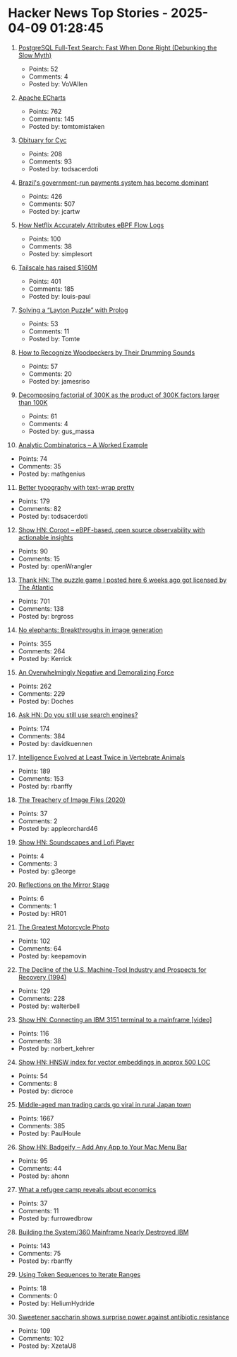 # Hacker News Top Stories - 2025-04-09 01:28:45

1. [PostgreSQL Full-Text Search: Fast When Done Right (Debunking the Slow Myth)](https://blog.vectorchord.ai/postgresql-full-text-search-fast-when-done-right-debunking-the-slow-myth)
   - Points: 52
   - Comments: 4
   - Posted by: VoVAllen

2. [Apache ECharts](https://echarts.apache.org/en/index.html)
   - Points: 762
   - Comments: 145
   - Posted by: tomtomistaken

3. [Obituary for Cyc](https://yuxi-liu-wired.github.io/essays/posts/cyc/)
   - Points: 208
   - Comments: 93
   - Posted by: todsacerdoti

4. [Brazil's government-run payments system has become dominant](https://www.economist.com/the-americas/2025/04/03/brazils-government-run-payments-system-has-become-dominant)
   - Points: 426
   - Comments: 507
   - Posted by: jcartw

5. [How Netflix Accurately Attributes eBPF Flow Logs](https://netflixtechblog.com/how-netflix-accurately-attributes-ebpf-flow-logs-afe6d644a3bc)
   - Points: 100
   - Comments: 38
   - Posted by: simplesort

6. [Tailscale has raised $160M](https://tailscale.com/blog/series-c)
   - Points: 401
   - Comments: 185
   - Posted by: louis-paul

7. [Solving a “Layton Puzzle” with Prolog](https://buttondown.com/hillelwayne/archive/a48fce5b-8a05-4302-b620-9b26f057f145/)
   - Points: 53
   - Comments: 11
   - Posted by: Tomte

8. [How to Recognize Woodpeckers by Their Drumming Sounds](https://www.allaboutbirds.org/news/how-to-recognize-woodpeckers-by-their-drumming-sounds/)
   - Points: 57
   - Comments: 20
   - Posted by: jamesriso

9. [Decomposing factorial of 300K as the product of 300K factors larger than 100K](http://gus-massa.blogspot.com/2025/04/decomposing-factorial-of-300k-as.html)
   - Points: 61
   - Comments: 4
   - Posted by: gus_massa

10. [Analytic Combinatorics – A Worked Example](https://grossack.site/2025/04/08/analytic-combinatorics-example.html)
   - Points: 74
   - Comments: 35
   - Posted by: mathgenius

11. [Better typography with text-wrap pretty](https://webkit.org/blog/16547/better-typography-with-text-wrap-pretty/)
   - Points: 179
   - Comments: 82
   - Posted by: todsacerdoti

12. [Show HN: Coroot – eBPF-based, open source observability with actionable insights](https://github.com/coroot/coroot)
   - Points: 90
   - Comments: 15
   - Posted by: openWrangler

13. [Thank HN: The puzzle game I posted here 6 weeks ago got licensed by The Atlantic](https://www.theatlantic.com/games/bracket-city/)
   - Points: 701
   - Comments: 138
   - Posted by: brgross

14. [No elephants: Breakthroughs in image generation](https://www.oneusefulthing.org/p/no-elephants-breakthroughs-in-image)
   - Points: 355
   - Comments: 264
   - Posted by: Kerrick

15. [An Overwhelmingly Negative and Demoralizing Force](https://aftermath.site/ai-video-game-development-art-vibe-coding-midjourney)
   - Points: 262
   - Comments: 229
   - Posted by: Doches

16. [Ask HN: Do you still use search engines?](undefined)
   - Points: 174
   - Comments: 384
   - Posted by: davidkuennen

17. [Intelligence Evolved at Least Twice in Vertebrate Animals](https://www.quantamagazine.org/intelligence-evolved-at-least-twice-in-vertebrate-animals-20250407/)
   - Points: 189
   - Comments: 153
   - Posted by: rbanffy

18. [The Treachery of Image Files (2020)](http://beyondloom.com/blog/images.html)
   - Points: 37
   - Comments: 2
   - Posted by: appleorchard46

19. [Show HN: Soundscapes and Lofi Player](https://www.noisefill.com/)
   - Points: 4
   - Comments: 3
   - Posted by: g3eorge

20. [Reflections on the Mirror Stage](https://lareviewofbooks.org/blog/essays/reflections-mirror-stage/)
   - Points: 6
   - Comments: 1
   - Posted by: HR01

21. [The Greatest Motorcycle Photo](https://www.life.com/arts-entertainment/the-greatest-motorcycle-photo-ever/)
   - Points: 102
   - Comments: 64
   - Posted by: keepamovin

22. [The Decline of the U.S. Machine-Tool Industry and Prospects for Recovery (1994)](https://www.rand.org/pubs/research_briefs/RB1500.html)
   - Points: 129
   - Comments: 228
   - Posted by: walterbell

23. [Show HN: Connecting an IBM 3151 terminal to a mainframe [video]](https://www.youtube.com/watch?v=V14ac9cRi9Q)
   - Points: 116
   - Comments: 38
   - Posted by: norbert_kehrer

24. [Show HN: HNSW index for vector embeddings in approx 500 LOC](https://github.com/dicroce/hnsw)
   - Points: 54
   - Comments: 8
   - Posted by: dicroce

25. [Middle-aged man trading cards go viral in rural Japan town](https://www.tokyoweekender.com/entertainment/middle-aged-man-trading-cards-go-viral-in-japan/)
   - Points: 1667
   - Comments: 385
   - Posted by: PaulHoule

26. [Show HN: Badgeify – Add Any App to Your Mac Menu Bar](https://badgeify.app/)
   - Points: 95
   - Comments: 44
   - Posted by: ahonn

27. [What a refugee camp reveals about economics](https://www.economist.com/finance-and-economics/2025/04/03/what-a-refugee-camp-reveals-about-economics)
   - Points: 37
   - Comments: 11
   - Posted by: furrowedbrow

28. [Building the System/360 Mainframe Nearly Destroyed IBM](https://spectrum.ieee.org/building-the-system360-mainframe-nearly-destroyed-ibm)
   - Points: 143
   - Comments: 75
   - Posted by: rbanffy

29. [Using Token Sequences to Iterate Ranges](https://brevzin.github.io/c++/2025/04/03/token-sequence-for/)
   - Points: 18
   - Comments: 0
   - Posted by: HeliumHydride

30. [Sweetener saccharin shows surprise power against antibiotic resistance](https://www.brunel.ac.uk/news-and-events/news/articles/Sweetener-saccharin-shows-surprise-power-against-antibiotic-resistance)
   - Points: 109
   - Comments: 102
   - Posted by: XzetaU8


